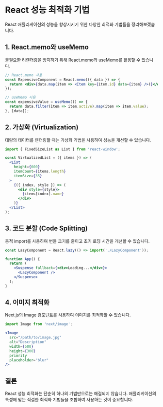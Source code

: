 # React 성능 최적화 기법

React 애플리케이션의 성능을 향상시키기 위한 다양한 최적화 기법들을 정리해보겠습니다.

## 1. React.memo와 useMemo

불필요한 리렌더링을 방지하기 위해 React.memo와 useMemo를 활용할 수 있습니다.

```jsx
// React.memo 사용
const ExpensiveComponent = React.memo(({ data }) => {
  return <div>{data.map(item => <Item key={item.id} data={item} />)}</div>;
});

// useMemo 사용
const expensiveValue = useMemo(() => {
  return data.filter(item => item.active).map(item => item.value);
}, [data]);
```

## 2. 가상화 (Virtualization)

대량의 데이터를 렌더링할 때는 가상화 기법을 사용하여 성능을 개선할 수 있습니다.

```jsx
import { FixedSizeList as List } from 'react-window';

const VirtualizedList = ({ items }) => (
  <List
    height={600}
    itemCount={items.length}
    itemSize={35}
  >
    {({ index, style }) => (
      <div style={style}>
        {items[index].name}
      </div>
    )}
  </List>
);
```

## 3. 코드 분할 (Code Splitting)

동적 import를 사용하여 번들 크기를 줄이고 초기 로딩 시간을 개선할 수 있습니다.

```jsx
const LazyComponent = React.lazy(() => import('./LazyComponent'));

function App() {
  return (
    <Suspense fallback={<div>Loading...</div>}>
      <LazyComponent />
    </Suspense>
  );
}
```

## 4. 이미지 최적화

Next.js의 Image 컴포넌트를 사용하여 이미지를 최적화할 수 있습니다.

```jsx
import Image from 'next/image';

<Image
  src="/path/to/image.jpg"
  alt="Description"
  width={500}
  height={300}
  priority
  placeholder="blur"
/>
```

## 결론

React 성능 최적화는 단순히 하나의 기법만으로는 해결되지 않습니다. 애플리케이션의 특성에 맞는 적절한 최적화 기법들을 조합하여 사용하는 것이 중요합니다.